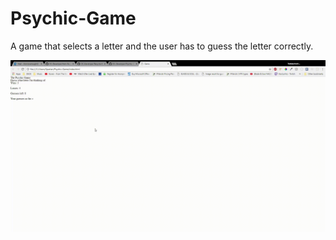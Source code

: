 # Psychic-Game

A game that selects a letter and the user has to guess the letter correctly.



![game](https://github.com/DC-Developer/Psychic-Game/blob/master/assets/gifs/Game%20-%20Google%20Chrome%2011_12_2017%206_04_25%20PM.gif)
